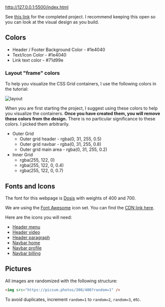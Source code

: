 http://127.0.0.1:5500/index.html

See [this link](https://zachgoll.github.io/holy-grail-css-layout/) for the completed project. I recommend keeping this open so you can look at the visual design as you build.

## Colors

- Header / Footer Background Color - #1e4040
- Text/Icon Color - #1e4040
- Link text color - #71d99e

### Layout "frame" colors

To help you visualize the CSS Grid containers, I use the following colors in the tutorial:

![layout](./layout-starter.png)

When you are first starting the project, I suggest using these colors to help you visualize the containers. **Once you have created them, you will remove these colors from the design.** There is no particular significance to these colors. I picked them arbitrarily.

- Outer Grid
  - Outer grid header - rgba(0, 31, 255, 0.5)
  - Outer grid navbar - rgba(0, 31, 255, 0.8)
  - Outer grid main area - rgba(0, 31, 255, 0.2)
- Inner Grid
  - rgba(255, 122, 0)
  - rgba(255, 122, 0, 0.4)
  - rgba(255, 122, 0, 0.7)

## Fonts and Icons

The font for this webpage is [Dosis](https://fonts.google.com/specimen/Dosis) with weights of 400 and 700.

We are using the [Font Awesome](https://fontawesome.com/) icon set. You can find the [CDN link here](https://cdnjs.com/libraries/font-awesome).

Here are the icons you will need:

- [Header menu](https://fontawesome.com/icons/bars?style=solid)
- [Header video](https://fontawesome.com/icons/youtube?style=brands)
- [Header paragraph](https://fontawesome.com/icons/paragraph?style=solid)
- [Navbar home](https://fontawesome.com/icons/home?style=solid)
- [Navbar profile](https://fontawesome.com/icons/user?style=solid)
- [Navbar billing](https://fontawesome.com/icons/dollar-sign?style=solid)

## Pictures

All images are randomized with the following structure:

```html
<img src="https://picsum.photos/300/400?random=1" />
```

To avoid duplicates, increment `random=1` to `random=2`, `random=3`, etc.
